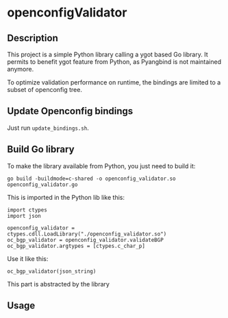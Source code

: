 # openconfigValidator

## Description

This project is a simple Python library calling a ygot based Go library.
It permits to benefit ygot feature from Python, as Pyangbind is not maintained anymore.

To optimize validation performance on runtime, the bindings are limited to a subset of openconfig tree.

## Update Openconfig bindings

Just run `update_bindings.sh`.

## Build Go library

To make the library available from Python, you just need to build it:

```
go build -buildmode=c-shared -o openconfig_validator.so openconfig_validator.go
```

This is imported in the Python lib like this:

```
import ctypes
import json

openconfig_validator = ctypes.cdll.LoadLibrary("./openconfig_validator.so")
oc_bgp_validator = openconfig_validator.validateBGP
oc_bgp_validator.argtypes = [ctypes.c_char_p]
```

Use it like this:

```
oc_bgp_validator(json_string)
```

This part is abstracted by the library

## Usage
